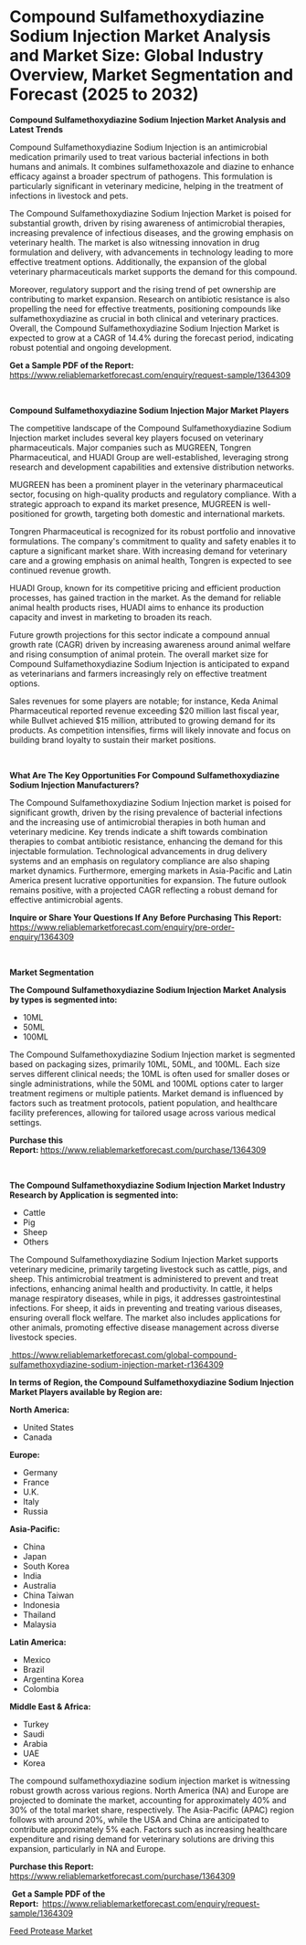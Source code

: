 <p><h1>Compound Sulfamethoxydiazine Sodium Injection Market Analysis and Market Size: Global Industry Overview, Market Segmentation and Forecast (2025 to 2032)</h1></p><p><strong>Compound Sulfamethoxydiazine Sodium Injection Market Analysis and Latest Trends</strong></p>
<p><p>Compound Sulfamethoxydiazine Sodium Injection is an antimicrobial medication primarily used to treat various bacterial infections in both humans and animals. It combines sulfamethoxazole and diazine to enhance efficacy against a broader spectrum of pathogens. This formulation is particularly significant in veterinary medicine, helping in the treatment of infections in livestock and pets.</p><p>The Compound Sulfamethoxydiazine Sodium Injection Market is poised for substantial growth, driven by rising awareness of antimicrobial therapies, increasing prevalence of infectious diseases, and the growing emphasis on veterinary health. The market is also witnessing innovation in drug formulation and delivery, with advancements in technology leading to more effective treatment options. Additionally, the expansion of the global veterinary pharmaceuticals market supports the demand for this compound.</p><p>Moreover, regulatory support and the rising trend of pet ownership are contributing to market expansion. Research on antibiotic resistance is also propelling the need for effective treatments, positioning compounds like sulfamethoxydiazine as crucial in both clinical and veterinary practices. Overall, the Compound Sulfamethoxydiazine Sodium Injection Market is expected to grow at a CAGR of 14.4% during the forecast period, indicating robust potential and ongoing development.</p></p>
<p><strong>Get a Sample PDF of the Report:&nbsp;</strong> <a href="https://www.reliablemarketforecast.com/enquiry/request-sample/1364309?utm_campaign=3068&utm_medium=2&utm_source=Github&utm_content=ia&utm_term=30032025&utm_id=compound-sulfamethoxydiazine-sodium-injection">https://www.reliablemarketforecast.com/enquiry/request-sample/1364309</a></p>
<p>&nbsp;</p>
<p><strong>Compound Sulfamethoxydiazine Sodium Injection Major Market Players</strong></p>
<p><p>The competitive landscape of the Compound Sulfamethoxydiazine Sodium Injection market includes several key players focused on veterinary pharmaceuticals. Major companies such as MUGREEN, Tongren Pharmaceutical, and HUADI Group are well-established, leveraging strong research and development capabilities and extensive distribution networks.</p><p>MUGREEN has been a prominent player in the veterinary pharmaceutical sector, focusing on high-quality products and regulatory compliance. With a strategic approach to expand its market presence, MUGREEN is well-positioned for growth, targeting both domestic and international markets.</p><p>Tongren Pharmaceutical is recognized for its robust portfolio and innovative formulations. The company's commitment to quality and safety enables it to capture a significant market share. With increasing demand for veterinary care and a growing emphasis on animal health, Tongren is expected to see continued revenue growth.</p><p>HUADI Group, known for its competitive pricing and efficient production processes, has gained traction in the market. As the demand for reliable animal health products rises, HUADI aims to enhance its production capacity and invest in marketing to broaden its reach.</p><p>Future growth projections for this sector indicate a compound annual growth rate (CAGR) driven by increasing awareness around animal welfare and rising consumption of animal protein. The overall market size for Compound Sulfamethoxydiazine Sodium Injection is anticipated to expand as veterinarians and farmers increasingly rely on effective treatment options. </p><p>Sales revenues for some players are notable; for instance, Keda Animal Pharmaceutical reported revenue exceeding $20 million last fiscal year, while Bullvet achieved $15 million, attributed to growing demand for its products. As competition intensifies, firms will likely innovate and focus on building brand loyalty to sustain their market positions.</p></p>
<p>&nbsp;</p>
<p><strong>What Are The Key Opportunities For Compound Sulfamethoxydiazine Sodium Injection Manufacturers?</strong></p>
<p><p>The Compound Sulfamethoxydiazine Sodium Injection market is poised for significant growth, driven by the rising prevalence of bacterial infections and the increasing use of antimicrobial therapies in both human and veterinary medicine. Key trends indicate a shift towards combination therapies to combat antibiotic resistance, enhancing the demand for this injectable formulation. Technological advancements in drug delivery systems and an emphasis on regulatory compliance are also shaping market dynamics. Furthermore, emerging markets in Asia-Pacific and Latin America present lucrative opportunities for expansion. The future outlook remains positive, with a projected CAGR reflecting a robust demand for effective antimicrobial agents.</p></p>
<p><strong>Inquire or Share Your Questions If Any Before Purchasing This Report:</strong> <a href="https://www.reliablemarketforecast.com/enquiry/pre-order-enquiry/1364309?utm_campaign=3068&utm_medium=2&utm_source=Github&utm_content=ia&utm_term=30032025&utm_id=compound-sulfamethoxydiazine-sodium-injection">https://www.reliablemarketforecast.com/enquiry/pre-order-enquiry/1364309</a></p>
<p>&nbsp;</p>
<p><strong>Market Segmentation</strong></p>
<p><strong>The Compound Sulfamethoxydiazine Sodium Injection Market Analysis by types is segmented into:</strong></p>
<p><ul><li>10ML</li><li>50ML</li><li>100ML</li></ul></p>
<p><p>The Compound Sulfamethoxydiazine Sodium Injection market is segmented based on packaging sizes, primarily 10ML, 50ML, and 100ML. Each size serves different clinical needs; the 10ML is often used for smaller doses or single administrations, while the 50ML and 100ML options cater to larger treatment regimens or multiple patients. Market demand is influenced by factors such as treatment protocols, patient population, and healthcare facility preferences, allowing for tailored usage across various medical settings.</p></p>
<p><strong>Purchase this Report:&nbsp;</strong><a href="https://www.reliablemarketforecast.com/purchase/1364309?utm_campaign=3068&utm_medium=2&utm_source=Github&utm_content=ia&utm_term=30032025&utm_id=compound-sulfamethoxydiazine-sodium-injection">https://www.reliablemarketforecast.com/purchase/1364309</a></p>
<p>&nbsp;</p>
<p><strong>The Compound Sulfamethoxydiazine Sodium Injection Market Industry Research by Application is segmented into:</strong></p>
<p><ul><li>Cattle</li><li>Pig</li><li>Sheep</li><li>Others</li></ul></p>
<p><p>The Compound Sulfamethoxydiazine Sodium Injection Market supports veterinary medicine, primarily targeting livestock such as cattle, pigs, and sheep. This antimicrobial treatment is administered to prevent and treat infections, enhancing animal health and productivity. In cattle, it helps manage respiratory diseases, while in pigs, it addresses gastrointestinal infections. For sheep, it aids in preventing and treating various diseases, ensuring overall flock welfare. The market also includes applications for other animals, promoting effective disease management across diverse livestock species.</p></p>
<p><a href="https://www.reliablemarketforecast.com/global-compound-sulfamethoxydiazine-sodium-injection-market-r1364309?utm_campaign=3068&utm_medium=2&utm_source=Github&utm_content=ia&utm_term=30032025&utm_id=compound-sulfamethoxydiazine-sodium-injection">&nbsp;https://www.reliablemarketforecast.com/global-compound-sulfamethoxydiazine-sodium-injection-market-r1364309</a></p>
<p><strong>In terms of Region, the Compound Sulfamethoxydiazine Sodium Injection Market Players available by Region are:</strong></p>
<p>
    <p> <strong> North America: </strong>
        <ul>
            <li>United States</li>
            <li>Canada</li>
        </ul>
        </p> 
    <p> <strong> Europe: </strong>
        <ul>
            <li>Germany</li>
            <li>France</li>
            <li>U.K.</li>
            <li>Italy</li>
            <li>Russia</li>
        </ul>
        </p> 
    <p> <strong> Asia-Pacific: </strong>
        <ul>
            <li>China</li>
            <li>Japan</li>
            <li>South Korea</li>
            <li>India</li>
            <li>Australia</li>
            <li>China Taiwan</li>
            <li>Indonesia</li>
            <li>Thailand</li>
            <li>Malaysia</li>
        </ul>
        </p> 
    <p> <strong> Latin America: </strong>
        <ul>
            <li>Mexico</li>
            <li>Brazil</li>
            <li>Argentina Korea</li>
            <li>Colombia</li>
        </ul>
        </p> 
    <p> <strong> Middle East & Africa: </strong>
        <ul>
            <li>Turkey</li>
            <li>Saudi</li>
            <li>Arabia</li>
            <li>UAE</li>
            <li>Korea</li>
        </ul>
    </p>
    </p>
<p><p>The compound sulfamethoxydiazine sodium injection market is witnessing robust growth across various regions. North America (NA) and Europe are projected to dominate the market, accounting for approximately 40% and 30% of the total market share, respectively. The Asia-Pacific (APAC) region follows with around 20%, while the USA and China are anticipated to contribute approximately 5% each. Factors such as increasing healthcare expenditure and rising demand for veterinary solutions are driving this expansion, particularly in NA and Europe.</p></p>
<p><strong>Purchase this Report: </strong><a href="https://www.reliablemarketforecast.com/purchase/1364309?utm_campaign=3068&utm_medium=2&utm_source=Github&utm_content=ia&utm_term=30032025&utm_id=compound-sulfamethoxydiazine-sodium-injection">https://www.reliablemarketforecast.com/purchase/1364309</a></p>
<p>&nbsp;<strong>Get a Sample PDF of the Report:&nbsp;&nbsp;</strong><a href="https://www.reliablemarketforecast.com/enquiry/request-sample/1364309?utm_campaign=3068&utm_medium=2&utm_source=Github&utm_content=ia&utm_term=30032025&utm_id=compound-sulfamethoxydiazine-sodium-injection">https://www.reliablemarketforecast.com/enquiry/request-sample/1364309</a></p>
<p><strong></strong></p>
<p><p><a href="https://github.com/paljuhubeyde/Market-Research-Report-List-1/blob/main/feed-protease-market.md?utm_campaign=3068&utm_medium=2&utm_source=Github&utm_content=ia&utm_term=30032025&utm_id=compound-sulfamethoxydiazine-sodium-injection">Feed Protease Market</a></p></p>